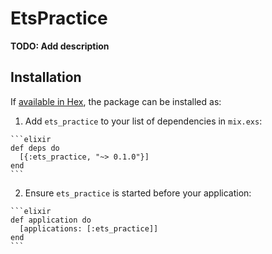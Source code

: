 # EtsPractice

**TODO: Add description**

## Installation

If [available in Hex](https://hex.pm/docs/publish), the package can be installed as:

  1. Add `ets_practice` to your list of dependencies in `mix.exs`:

    ```elixir
    def deps do
      [{:ets_practice, "~> 0.1.0"}]
    end
    ```

  2. Ensure `ets_practice` is started before your application:

    ```elixir
    def application do
      [applications: [:ets_practice]]
    end
    ```

